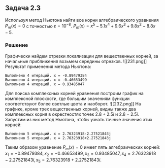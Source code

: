 ## Задача 2.3

Используя метод Ньютона найти все корни алгебраического уравнения  $P_m(x) = 0$ с точностью $\varepsilon = 10^{-8}$.
$P_m(x) = x^5 - 5.1 x^4 + 9.6 x^3 + 9.8 x^2 - 8.8x - 5.$

### Решение
Графически найдем отрезки локализации для вещественных корней, за начальные приближения возьмем середины отрезков.
![[231.png]]
Результат применения метода Ньютона:
```
Выполнено 4 итераций. x = -0.89479384
Выполнено 4 итераций. x = -0.46653499
Выполнено 4 итераций. x = 0.93485047
```

Для поиска комплексных корней уравнения построим график на комплексной плоскости, где большим значениям функции соответствуют более светлые цвета и наоборот.
![[232.png]]
На графике, кроме трех вещественных корней, видны также два комплексных корня в окрестностях точек $2.8+2.5i$ и $2.8-2.5i$. Запустим из них метод Ньютона, чтобы узнать точные значения этих корней:
```
Выполнено 5 итераций. x = 2.76323918-2.27521843j
Выполнено 5 итераций. x = 2.76323918+2.27521843j
```

Таким образом уравнение $P_m(x) = 0$ имеет пять алгебраических корней:
$x_1 = -0.89479384, x_2 = -0.46653499, x_3 = 0.93485047, x_4 = 2.76323918-2.27521843i, x_5 = 2.76323918+2.27521843i.$